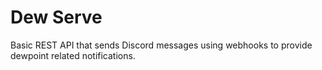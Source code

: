 # Dew Serve

Basic REST API that sends Discord messages using webhooks to provide dewpoint related notifications.
